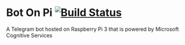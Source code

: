 # Bot On Pi [![Build Status][travis-image]][travis-url]

A Telegram bot hosted on Raspberry Pi 3 that is powered by Microsoft Cognitive Services

[travis-image]: https://travis-ci.org/nikhilraghava/Bot-On-Pi.svg?branch=master
[travis-url]: https://travis-ci.org/nikhilraghava/Bot-On-Pi
